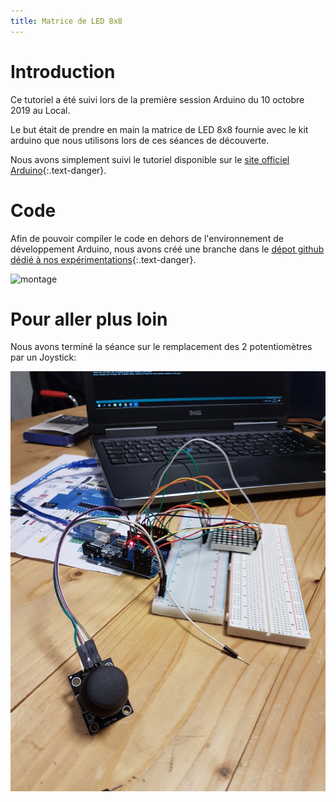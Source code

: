 ```yaml
---
title: Matrice de LED 8x8
---
```

# Introduction

Ce tutoriel a été suivi lors de la première session Arduino du 10 octobre 2019
au Local.

Le but était de prendre en main la matrice de LED 8x8 fournie avec le kit
arduino que nous utilisons lors de ces séances de découverte.

Nous avons simplement suivi le tutoriel disponible sur le [site officiel
Arduino](https://www.arduino.cc/en/Tutorial/RowColumnScanning){:.text-danger}.

# Code

Afin de pouvoir compiler le code en dehors de l'environnement de développement
Arduino, nous avons créé une branche dans le [dépot github dédié à nos
expérimentations](https://github.com/fablab-leprototype/arduino-sandbox/tree/led-8x8){:.text-danger}.

![montage](./images/led-8x8/montage.jpg)

# Pour aller plus loin

Nous avons terminé la séance sur le remplacement des 2 potentiomètres par un Joystick:


![montage avec un joystick](./images/led-8x8/joystick.jpg)


